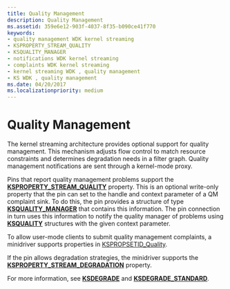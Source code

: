```yaml
---
title: Quality Management
description: Quality Management
ms.assetid: 359e6e12-903f-4037-8f35-b090ce41f770
keywords:
- quality management WDK kernel streaming
- KSPROPERTY_STREAM_QUALITY
- KSQUALITY_MANAGER
- notifications WDK kernel streaming
- complaints WDK kernel streaming
- kernel streaming WDK , quality management
- KS WDK , quality management
ms.date: 04/20/2017
ms.localizationpriority: medium
---
```


# Quality Management





The kernel streaming architecture provides optional support for quality management. This mechanism adjusts flow control to match resource constraints and determines degradation needs in a filter graph. Quality management notifications are sent through a kernel-mode proxy.

Pins that report quality management problems support the [**KSPROPERTY\_STREAM\_QUALITY**](./ksproperty-stream-quality.md) property. This is an optional write-only property that the pin can set to the handle and context parameter of a QM complaint sink. To do this, the pin provides a structure of type [**KSQUALITY\_MANAGER**](/windows-hardware/drivers/ddi/ks/ns-ks-ksquality_manager) that contains this information. The pin connection in turn uses this information to notify the quality manager of problems using [**KSQUALITY**](/windows-hardware/drivers/ddi/ks/ns-ks-ksquality) structures with the given context parameter.

To allow user-mode clients to submit quality management complaints, a minidriver supports properties in [KSPROPSETID\_Quality](./kspropsetid-quality.md).

If the pin allows degradation strategies, the minidriver supports the [**KSPROPERTY\_STREAM\_DEGRADATION**](./ksproperty-stream-degradation.md) property.

For more information, see [**KSDEGRADE**](/previous-versions/ff561671(v=vs.85)) and [**KSDEGRADE\_STANDARD**](/windows-hardware/drivers/ddi/ks/ne-ks-ksdegrade_standard).

 


